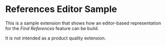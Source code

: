 # References Editor Sample

This is a sample extension that shows how an editor-based representation for the _Find References_ feature can be build.

It is not intended as a product quality extension.
